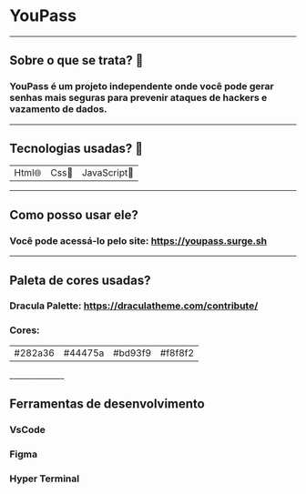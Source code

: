 # YouPass

________________________________

## Sobre o que se trata? 🤔
### YouPass é um projeto independente onde você pode gerar senhas mais seguras para prevenir ataques de hackers e vazamento de dados.
_______________________

## Tecnologias usadas? 🚀

<table>
   <tr>

  <td>Html🌐</td>
     <td>Css🎨</td>
     <td>JavaScript🤖</td>
   </tr>
</table>

________________________

## Como posso usar ele?
### Você pode acessá-lo pelo site: https://youpass.surge.sh
_________________________

## Paleta de cores usadas?
### Dracula Palette: https://draculatheme.com/contribute/
### Cores:
<table>
   <tr>
     <td>#282a36</td>
     <td>#44475a</td>
     <td>#bd93f9</td>
     <td>#f8f8f2</td>
   </tr>

</table>
_______________

## Ferramentas de desenvolvimento
### VsCode
### Figma
### Hyper Terminal

